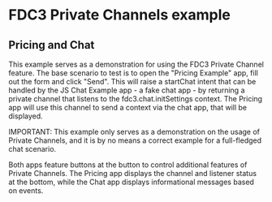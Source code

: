 # FDC3 Private Channels example
## Pricing and Chat

This example serves as a demonstration for using the FDC3 Private Channel feature.
The base scenario to test is to open the "Pricing Example" app, fill out the form and click "Send". This will raise a startChat intent that can be handled by the JS Chat Example app - a fake chat app - by returning a private channel that listens to the fdc3.chat.initSettings context. The Pricing app will use this channel to send a context via the chat app, that will be displayed.

IMPORTANT: This example only serves as a demonstration on the usage of Private Channels, and it is by no means a correct example for a full-fledged chat scenario.

Both apps feature buttons at the button to control additional features of Private Channels. The Pricing app displays the channel and listener status at the bottom, while the Chat app displays informational messages based on events.